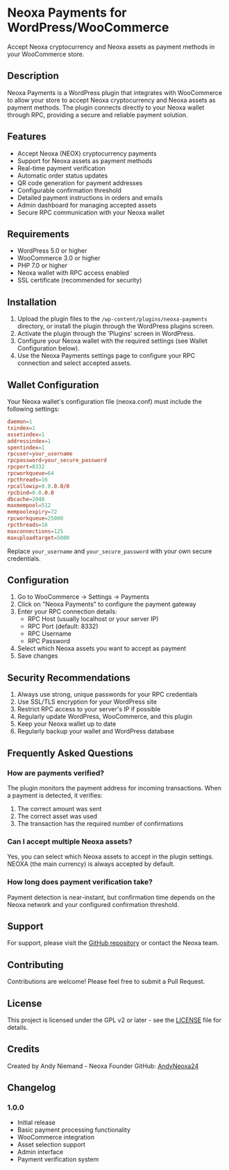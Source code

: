 # Neoxa Payments for WordPress/WooCommerce

Accept Neoxa cryptocurrency and Neoxa assets as payment methods in your WooCommerce store.

## Description

Neoxa Payments is a WordPress plugin that integrates with WooCommerce to allow your store to accept Neoxa cryptocurrency and Neoxa assets as payment methods. The plugin connects directly to your Neoxa wallet through RPC, providing a secure and reliable payment solution.

## Features

- Accept Neoxa (NEOX) cryptocurrency payments
- Support for Neoxa assets as payment methods
- Real-time payment verification
- Automatic order status updates
- QR code generation for payment addresses
- Configurable confirmation threshold
- Detailed payment instructions in orders and emails
- Admin dashboard for managing accepted assets
- Secure RPC communication with your Neoxa wallet

## Requirements

- WordPress 5.0 or higher
- WooCommerce 3.0 or higher
- PHP 7.0 or higher
- Neoxa wallet with RPC access enabled
- SSL certificate (recommended for security)

## Installation

1. Upload the plugin files to the `/wp-content/plugins/neoxa-payments` directory, or install the plugin through the WordPress plugins screen.
2. Activate the plugin through the 'Plugins' screen in WordPress.
3. Configure your Neoxa wallet with the required settings (see Wallet Configuration below).
4. Use the Neoxa Payments settings page to configure your RPC connection and select accepted assets.

## Wallet Configuration

Your Neoxa wallet's configuration file (neoxa.conf) must include the following settings:

```conf
daemon=1
txindex=1
assetindex=1
addressindex=1
spentindex=1
rpcuser=your_username
rpcpassword=your_secure_password
rpcport=8332
rpcworkqueue=64
rpcthreads=16
rpcallowip=0.0.0.0/0
rpcbind=0.0.0.0
dbcache=2048
maxmempool=512
mempoolexpiry=72
rpcworkqueue=25000
rpcthreads=16
maxconnections=125
maxuploadtarget=5000
```

Replace `your_username` and `your_secure_password` with your own secure credentials.

## Configuration

1. Go to WooCommerce → Settings → Payments
2. Click on "Neoxa Payments" to configure the payment gateway
3. Enter your RPC connection details:
   - RPC Host (usually localhost or your server IP)
   - RPC Port (default: 8332)
   - RPC Username
   - RPC Password
4. Select which Neoxa assets you want to accept as payment
5. Save changes

## Security Recommendations

1. Always use strong, unique passwords for your RPC credentials
2. Use SSL/TLS encryption for your WordPress site
3. Restrict RPC access to your server's IP if possible
4. Regularly update WordPress, WooCommerce, and this plugin
5. Keep your Neoxa wallet up to date
6. Regularly backup your wallet and WordPress database

## Frequently Asked Questions

### How are payments verified?

The plugin monitors the payment address for incoming transactions. When a payment is detected, it verifies:
1. The correct amount was sent
2. The correct asset was used
3. The transaction has the required number of confirmations

### Can I accept multiple Neoxa assets?

Yes, you can select which Neoxa assets to accept in the plugin settings. NEOXA (the main currency) is always accepted by default.

### How long does payment verification take?

Payment detection is near-instant, but confirmation time depends on the Neoxa network and your configured confirmation threshold.

## Support

For support, please visit the [GitHub repository](https://github.com/AndyNeoxa24/neoxa-payments) or contact the Neoxa team.

## Contributing

Contributions are welcome! Please feel free to submit a Pull Request.

## License

This project is licensed under the GPL v2 or later - see the [LICENSE](LICENSE) file for details.

## Credits

Created by Andy Niemand - Neoxa Founder
GitHub: [AndyNeoxa24](https://github.com/AndyNeoxa24)

## Changelog

### 1.0.0
- Initial release
- Basic payment processing functionality
- WooCommerce integration
- Asset selection support
- Admin interface
- Payment verification system
